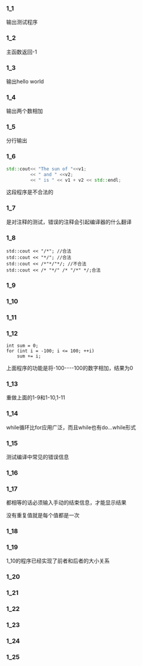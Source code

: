 ### 1_1

输出测试程序

### 1_2

主函数返回-1

### 1_3

输出hello world

### 1_4

输出两个数相加

### 1_5

分行输出

### 1_6

```c++
std::cout<< "The sun of "<<v1;
		 << " and " <<v2;
		 << " is " << v1 + v2 << std::endl;
```

这段程序是不合法的

### 1_7

是对注释的测试，错误的注释会引起编译器的什么翻译

### 1_8

```c++;
std::cout << "/*"; //合法
std::cout << "*/"; //合法
std::cout << /*"*/"*/; //不合法
std::cout << /* "*/" /* "/*" */;合法
```

### 1_9

### 1_10

### 1_11

### 1_12

```
int sum = 0;
for (int i = -100; i <= 100; ++i)
	sum += i;
```

上面程序的功能是将-100----100的数字相加，结果为0

### 1_13

重做上面的1-9和1-10,1-11

### 1_14

while循环比for应用广泛，而且while也有do...while形式

### 1_15

测试编译中常见的错误信息

### 1_16

### 1_17

都相等的话必须输入手动的结束信息，才能显示结果

没有重复值就是每个值都是一次

### 1_18

### 1_19

1_10的程序已经实现了前者和后者的大小关系

### 1_20

### 1_21

### 1_22

### 1_23

### 1_24

### 1_25

